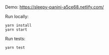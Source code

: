 Demo:
https://sleepy-panini-a5ce68.netlify.com/

Run locally:

```
yarn install
yarn start
```

Run tests:
```
yarn test
```
